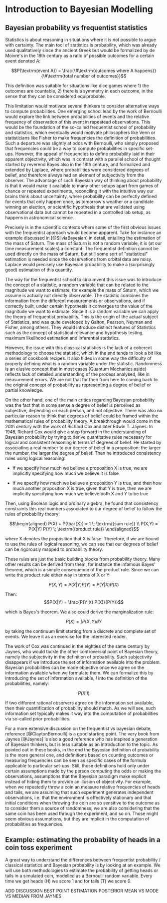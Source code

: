 # Introduction to Bayesian Modelling

## Bayesian probability vs frequentist statistics

Statistics is about reasoning in situations where it is not possible to argue with certainty. The main tool of statistics is probability, which was already used qualitatively since the ancient Greek but would be
formalized by de Moivre's in the 18th century as a ratio of possible outcomes for a certain event denoted $A$:

$$P(\textrm{event A}) = \frac{\#\textrm{outcomes where A happens}}{\#\textrm{total number of outcomes}}$$

This definition was suitable for situations like dice games where 1) the outcomes are countable, 2) there is a symmetry in each outcome, in the sense that they can be considered equiprobable.

This limitation would motivate several thinkers to consider alternative ways to compute probabilities. One emerging school lead by the work of Bernoulli would explore the link between probabilities of events and the
relative frequency of observation of this event in repeatead observations. This would be the foundation of the so-called frequentist school of probability and statistics, which eventually would motivate
philosophers like Venn or statisticians like Fisher to make frequencies the definition of probabilities. Such a departure was slightly at odds with Bernoulli, who simply proposed that frequencies could be a way to compute probabilities in specific set-ups. However, the appeal of
frequencies to define probability laid in their apparent objectivity, which was in contrast with a parallel school of thought started by reverend Bayes also in the 18th century, and formalized and extended by Laplace, where probabilities were considered degrees of belief, and
therefore always had an element of subjectivity from the observer. The advantage of such Bayesian way of thinking about probability is that it would make it available to many other setups apart from games of chance
or repeated experiments, reconciling it with the intuitive way our brains think about uncertainty, where probability can be perfectly defined for events that only happen once, as tomorrow's weather or a
candidate winning an election, or scientific hypothesis that are validated using observational data but cannot be repeated in a controlled lab setup, as happens in astronomical science.

Precisely is in the scientific contexts where some of the first obvious issues with the frequentist approach would become apparent. Take for instance an example discussed in [@SilviaBayesian] in detail, entailing
the estimation of the mass of Saturn. The mass of Saturn is not a random variable, it is (at our time measurement scales) a constant. The frequentist definition cannot be used directly on the mass of Saturn,
but still some sort of \"statistical\" estimation is needed since the observations from orbital data are noisy. Laplace would precisely use Bayesian probability to make a (surprisingly good) estimation of this
quantity.

The way for the frequentist school to circumvent this issue was to introduce the concept of a statistic, a random variable that can be related to the magnitude we want to estimate, for example the mass of
Saturn, which we assume is actually not directly observable. The statistic combines the information from the different measurements or observations, and if correctly built, under certain hypothesis it
converges to the value of the magnitude we want to estimate. Since it is a random variable we can apply the theory of frequentist probability. This is the origin of the actual subject of Statistics, and was quite
developed by Galton, Pearson, Neyman and Fisher, among others. They would introduce distinct features of Statistics such as the concept of statistical relevance and hypothesis testing, maximum likelihood
estimation and inferential statistics.

However, the issue with this classical statistics is the lack of a coherent methodology to choose the statistic, which in the end tends to look a bit like a series of cookbook recipes. It also hides in some way
the difficulty of properly defining what is a random variable under the statistic. Randomness is an elusive concept that in most cases (Quantum Mechanics aside) reflects lack of detailed understanding of the process
analysed, like in measurement errors. We are not that far then from here to coming back to the original concept of probability as representing a degree of belief or partial knowledge.

On the other hand, one of the main critics regarding Bayesian probability was the fact that in some sense a degree of belief is perceived as subjective, depending on each person, and not objective.
There was also no particular reason to think that degrees of belief could be framed within the mathematical rules of probability theory. A breakthrough would come in the 20th century with the work of Richard Cox and later Edwin T. Jaynes. In 1946, Richard Cox would give a step
forward in the understanding of Bayesian probability by trying to derive quantitative rules necessary for logical and consistent reasoning in terms of degrees of belief. He started by associating a real number to
our degree of belief in a proposition: the larger the number, the larger the degree of belief. Then he introduced consistency rules using logical
reasoning:

-   If we specify how much we believe a proposition X is true, we are implicitly specifying how much we believe it is false

-   If we specify how much we believe a proposition Y is true, and then how much another proposition X is true, given that Y is true, then we are implicitly specifying how much we believe both X and Y to be true

Then, using Boolean logic and ordinary algebra, he found that consistency constraints this real numbers associated to our degree of belief to follow the rules of probability theory: 

$$\begin{aligned}
P(X) + P(\bar{X}) = 1 \; \textrm{(sum rule)} \\  
P(X,Y) = P(X|Y) P(Y)  \; \textrm{(product rule)}
\end{aligned}$$

where ̄X denotes the proposition that X is false. Therefore, if we are bound to use the rules of logical reasoning, we can see that our degrees of belief can be rigorously mapped to probability theory.

These rules are just the basic building blocks from probability theory. Many other results can be derived from them, for instance the infamous Bayes' theorem, which is a simple consequence of the product rule. Since
we can write the product rule either way in terms of X or Y:

$$P(X,Y) = P(X|Y) P(Y) = P(Y|X) P(X)$$ 

Then:
$$P(X|Y) = \frac{P(Y|X) P(X)}{P(Y)}$$ 

which is Bayes's theorem. We also could derive the marginalization rule: 

$$P(X) = \int P(X,Y) dY$$ 

by taking the continuum limit starting from a discrete and complete set of events. We leave it as an exercise for the interested reader.

The work of Cox was continued in the eighties of the same century by Jaynes, who would tackle the other controversial point of Bayesian theory, namely the subjectivity in the definition of probability. Such
subjectivity disappears if we introduce the set of information available into the problem. Bayesian probabilities can be made objective once we
agree on the information available when we formulate them. We can formalize this by introducing the set of information available, $I$ into the definition of the probabilities, namely: 

$$P(X|I)$$ 

If two different rational observers agree on the information set available, then their
quantification of probability should match. As we will see, such information set typically makes it way into the computation of probabilities via so-called prior probabilities.

For a more extensive discussion on the frequentist vs bayesian debate, reference [@ClaytonBernoulli] is a good starting point. The very book from Jaynes [@Jaynes] is also a good reference who has inspired a generation of Bayesian thinkers, but is less suitable as an introduction
to the topic. As pointed out in these books, in the end the Bayesian definition of probability is the more general one, and definitions based on counting outcomes or measuring frequencies can be seen as specific
cases of the formula applicable to particular set-ups. Still, those definitions hold only under certain assumptions made by the person computing the odds or making the observations, assumptions that the
Bayesian paradigm make explicit instead of hiding them to provide an illusion of objectivity. For example, when we repeatedly throw a coin an measure relative frequencies of heads and tails, we are assuming that
such experiment generates independent observations, i.e. that the environment is effectively stationary and that initial conditions when throwing the coin are so sensitive to the outcome as to consider them a
source of randomness; we are also considering that the same coin has been used through the experiment, and so on. Those might seem obvious assumptions, but they are implicit in the computation of probabilities
as frequencies.

## Example: estimating the probability of heads in a coin toss experiment

A great way to understand the differences between frequentist probability / classical statistics and Bayesian probability is by looking at an example. We will use both methodologies to estimate the
probability of getting heads or tails in a simulated coin, modelled as a Bernoulli random variable. Every time we get heads (H) we score 1 and for tails (T) we score 0.

ADD DISCUSSION BEST POINT ESTIMATION POSTERIOR MEAN VS MODE VS MEDIAN
FROM JAYNES
